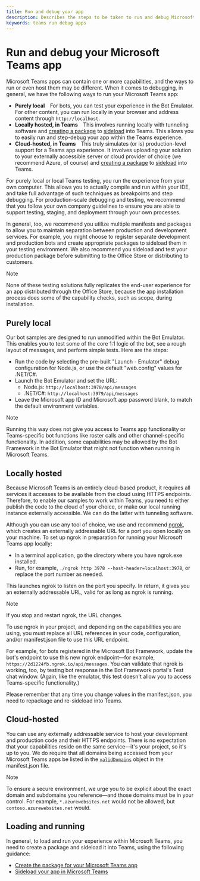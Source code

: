 ```yaml
---
title: Run and debug your app
description: Describes the steps to be taken to run and debug Microsoft Teams apps
keywords: teams run debug apps
---
```


# Run and debug your Microsoft Teams app

Microsoft Teams apps can contain one or more capabilities, and the ways to run or even host them may be different. When it comes to debugging, in general, we have the following ways to run your Microsoft Teams app:

* **Purely local**&emsp;For bots, you can test your experience in the Bot Emulator. For other content, you can run locally in your browser and address content through `http://localhost`.
* **Locally hosted, in Teams**&emsp;This involves running locally with tunneling software and [creating a package](~/publishing/apps-package) to [sideload](~/concepts/apps/apps-sideload) into Teams. This allows you to easily run and step-debug your app within the Teams experience.
* **Cloud-hosted, in Teams**&emsp;This truly simulates (or is) production-level support for a Teams app experience. It involves uploading your solution to your externally accessible server or cloud provider of choice (we recommend Azure, of course) and [creating a package](~/publishing/apps-package) to [sideload](~/concepts/apps/apps-sideload) into Teams.

For purely local or local Teams testing, you run the experience from your own computer. This allows you to actually compile and run within your IDE, and take full advantage of such techniques as breakpoints and step debugging. For production-scale debugging and testing, we recommend that you follow your own company guidelines to ensure you are able to support testing, staging, and deployment through your own processes.

In general, too, we recommend you utilize multiple manifests and packages to allow you to maintain separation between production and development services. For example, you might choose to register separate development and production bots and create appropriate packages to sideload them in your testing environment. We also recommend you sideload and test your production package before submitting to the Office Store or distributing to customers.

> [!NOTE]
> None of these testing solutions fully replicates the end-user experience for an app distributed through the Office Store, because the app installation process does some of the capability checks, such as scope, during installation.

## Purely local

Our bot samples are designed to run unmodified within the Bot Emulator. This enables you to test some of the core 1:1 logic of the bot, see a rough layout of messages, and perform simple tests. Here are the steps:

* Run the code by selecting the pre-built "Launch - Emulator" debug configuration for Node.js, or use the default "web.config" values for .NET/C#.
* Launch the Bot Emulator and set the URL:
  * Node.js: `http://localhost:3978/api/messages`
  * .NET/C#: `http://localhost:3979/api/messages`
* Leave the Microsoft app ID and Microsoft app password blank, to match the default environment variables.

> [!NOTE]
> Running this way does not give you access to Teams app functionality or Teams-specific bot functions like roster calls and other channel-specific functionality. In addition, some capabilities may be allowed by the Bot Framework in the Bot Emulator that might not function when running in Microsoft Teams.

## Locally hosted

Because Microsoft Teams is an entirely cloud-based product, it requires all services it accesses to be available from the cloud using HTTPS endpoints. Therefore, to enable our samples to work within Teams, you need to either publish the code to the cloud of your choice, or make our local running instance externally accessible. We can do the latter with tunneling software.

Although you can use any tool of choice, we use and recommend [ngrok](https://ngrok.com/download), which creates an externally addressable URL for a port you open locally on your machine. To set up ngrok in preparation for running your Microsoft Teams app locally: 

* In a terminal application, go the directory where you have ngrok.exe installed.
* Run, for example, `./ngrok http 3978 --host-header=localhost:3978`, or replace the port number as needed.

This launches ngrok to listen on the port you specify. In return, it gives you an externally addressable URL, valid for as long as ngrok is running.

> [!NOTE]
> If you stop and restart ngrok, the URL changes.

To use ngrok in your project, and depending on the capabilities you are using, you must replace all URL references in your code, configuration, and/or manifest.json file to use this URL endpoint.

For example, for bots registered in the Microsoft Bot Framework, update the bot's endpoint to use this new ngrok endpoint&mdash;for example, `https://2d1224fb.ngrok.io/api/messages`. You can validate that ngrok is working, too, by testing bot response in the Bot Framework portal's Test chat window. (Again, like the emulator, this test doesn't allow you to access Teams-specific functionality.) 

Please remember that any time you change values in the manifest.json, you need to repackage and re-sideload into Teams.

## Cloud-hosted

You can use any externally addressable service to host your development and production code and their HTTPS endpoints. There is no expectation that your capabilities reside on the same service&mdash;it's your project, so it's up to you. We do require that all domains being accessed from your Microsoft Teams apps be listed in the [`validDomains`](~/reference/schema/manifest-schema#validdomains) object in the manifest.json file.

> [!NOTE]
> To ensure a secure environment, we urge you to be explicit about the exact domain and subdomains you reference&mdash;and those domains must be in your control. For example, `*.azurewebsites.net` would not be allowed, but `contoso.azurewebsites.net` would.

## Loading and running

In general, to load and run your experience within Microsoft Teams, you need to create a package and sideload it into Teams, using the following guidance:

* [Create the package for your Microsoft Teams app](~/publishing/apps-package)
* [Sideload your app in Microsoft Teams](~/concepts/apps/apps-sideload)
